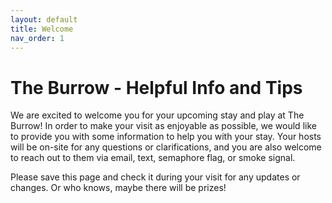 ```yaml
---
layout: default
title: Welcome
nav_order: 1
---
```


# The Burrow - Helpful Info and Tips
We are excited to welcome you for your upcoming stay and play at The Burrow! In order to make your visit
as enjoyable as possible, we would like to provide you with some information to help you with your stay. Your hosts will be on-site for any questions or clarifications, and you are also welcome to reach out to
them via email, text, semaphore flag, or smoke signal.

Please save this page and check it during your visit for any updates or changes. Or who knows,
maybe there will be prizes!
